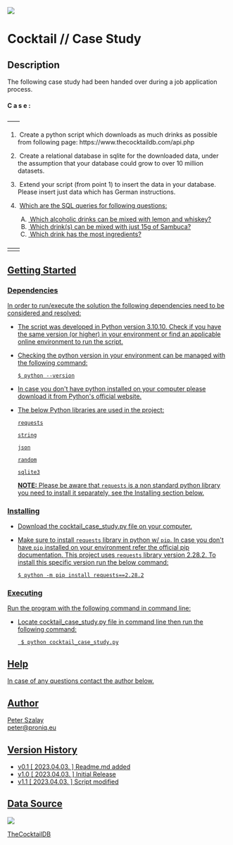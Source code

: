 <a href="https://www.thecocktaildb.com"><img src="https://thecocktaildb.com/images/logo.png"></a><br>

# Cocktail // Case Study

## Description

  The following case study had been handed over during a job application process.


#### C a s e :

  ——
  <p>
  <ol type="1">
    <li><p>&nbspCreate a python script which downloads as much drinks as possible from following page: https://www.thecocktaildb.com/api.php</p></li>
    <li><p>&nbspCreate a relational database in sqlite for the downloaded data, under the assumption that your database could grow to over 10 million datasets.</p></li>
    <li><p>&nbspExtend your script (from point 1) to insert the data in your database. Please insert just data which has German instructions.</p></li>
    <li><p>&nbsp<u>Which are the SQL queries for following questions:</p></li>
    <t>
      <ol type="A">
        <li>&nbspWhich alcoholic drinks can be mixed with lemon and whiskey?</li>
        <li>&nbspWhich drink(s) can be mixed with just 15g of Sambuca?</li>
        <li>&nbspWhich drink has the most ingredients?</li>
      </ol>
    </t>
  </ol>
  </p>
  ——



## Getting Started

### Dependencies

  In order to run/execute the solution the following dependencies need to be considered and resolved:
  
  * The script was developed in Python version 3.10.10. Check if you have the same version (or higher) in your environment or find an applicable online environment to run the script.
  
  * Checking the python version in your environment can be managed with the following command:
        
        $ python --version
  * In case you don't have python installed on your computer please download it from Python's [official website](https://www.python.org/downloads/).
       
  * The below Python libraries are used in the project:

    `requests`
    
    `string`
    
    `json`
    
    `random`
    
    `sqlite3`
    
    <b>NOTE:</b> Please be aware that `requests` is a non standard python library you need to install it separately, see the [Installing](#installing) section below.



### Installing

  * Download the [cocktail_case_study.py](https://github.com/pszly/meinestadt-case-study/blob/meinestadt-case-study/cocktail_case_study.py) file on your computer.
  * Make sure to install `requests` library in python w/ `pip`. In case you don't have `pip` installed on your environment refer the official [pip documentation](https://pip.pypa.io/en/stable/installation/). This project uses `requests` library [version 2.28.2](https://pypi.org/project/requests/2.28.2/). To install this specific version run the below command:
    
        $ python -m pip install requests==2.28.2



### Executing

   Run the program with the following command in command line:
  
  * Locate cocktail_case_study.py file in command line then run the following command:

         $ python cocktail_case_study.py



## Help

   In case of any questions contact the author below.



## Author

   Peter Szalay  
   [peter@proniq.eu](mailto:peter@proniq.eu)


## Version History

  * v0.1  [ 2023.04.03. ] Readme.md added
  * v1.0  [ 2023.04.03. ] Initial Release
  * v1.1  [ 2023.04.03. ] Script modified


## Data Source

   <a href="https://www.thecocktaildb.com"><img src="https://thecocktaildb.com/images/logo.png"></a><br>
   
   [TheCocktailDB](https://www.thecocktaildb.com/)
